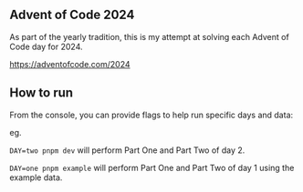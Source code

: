 ## Advent of Code 2024

As part of the yearly tradition, this is my attempt at solving each Advent of Code day for 2024.

https://adventofcode.com/2024

## How to run

From the console, you can provide flags to help run specific days and data:

eg.

`DAY=two pnpm dev` will perform Part One and Part Two of day 2.

`DAY=one pnpm example` will perform Part One and Part Two of day 1 using the example data.
